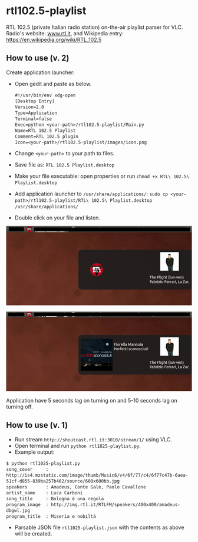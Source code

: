 # rtl102.5-playlist
RTL 102.5 (private Italian radio station) on-the-air playlist parser for VLC.
Radio's website: www.rtl.it, and Wikipedia entry: https://en.wikipedia.org/wiki/RTL_102.5

## How to use (v. 2)
Create application launcher:

- Open gedit and paste as below.

    ```
    #!/usr/bin/env xdg-open
    [Desktop Entry]
    Version=2.0
    Type=Application
    Terminal=false
    Exec=python <your-path>/rtl102.5-playlist/Main.py
    Name=RTL 102.5 Playlist
    Comment=RTL 102.5 plugin
    Icon=<your-path>/rtl102.5-playlist/images/icon.png
    ```
- Change `<your-path>` to your path to files.
- Save file as: `RTL 102.5 Playlist.desktop`
- Make your file executable: open properties or run `chmod +x RTL\ 102.5\ Playlist.desktop`
- Add application launcher to `/usr/share/applications/`: `sudo cp <your-path>/rtl102.5-playlist/RTL\ 102.5\ Playlist.desktop /usr/share/applications/`
- Double click on your file and listen.

![screen 1](images/screen1.png)

![screen 2](images/screen2.png)

Application have 5 seconds lag on turning on and 5-10 seconds lag on turning off.

## How to use (v. 1)
* Run stream `http://shoutcast.rtl.it:3010/stream/1/` using VLC.
* Open terminal and run `python rtl1025-playlist.py`.
* Example output:
```
$ python rtl1025-playlist.py 
song_cover     : http://is4.mzstatic.com/image/thumb/Music6/v4/6f/77/c4/6f77c47b-6aea-51cf-d855-839ba257b462/source/600x600bb.jpg
speakers       : Amadeus, Conte Galè, Paolo Cavallone
artist_name    : Luca Carboni
song_title     : Bologna è una regola
program_image  : http://img.rtl.it/RTLFM/speakers/400x400/amadeus-dbgwl.jpg
program_title  : Miseria e nobiltà
```
* Parsable JSON file `rtl1025-playlist.json` with the contents as above will be created.
